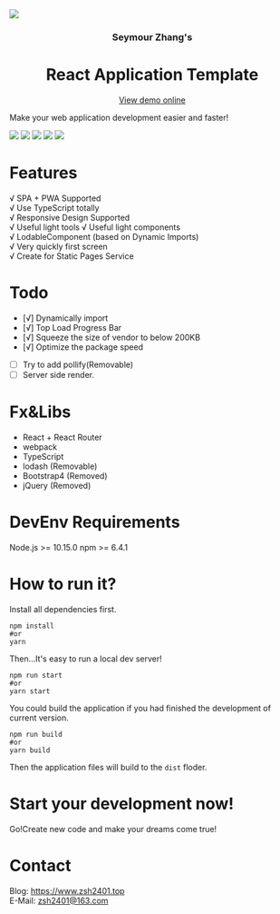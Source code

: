 
<img style="margin-left:auto;margin-right:auto;display:block" src="http://sz-rat.zsh2401.top/favicon.ico">

<div style="text-align:center">

### **S**eymour **Z**hang's
# **R**eact **A**pplication **T**emplate   

[View demo online](https://sz-rat.zsh2401.top)
</div>

Make your web application development easier and faster!

![](http://img.shields.io/travis/zsh2401/sz-rat.svg)
![](https://img.shields.io/node/v/webpack)
![](https://img.shields.io/github/languages/code-size/zsh2401/sz-rat)
![](https://img.shields.io/badge/license-MIT-green)
![](https://img.shields.io/github/package-json/v/zsh2401/sz-rat)
# Features
√ SPA + PWA Supported  
√ Use TypeScript totally   
√ Responsive Design Supported     
√ Useful light tools
√ Useful light components  
√ LodableComponent (based on Dynamic Imports)    
√ Very quickly first screen   
√ Create for Static Pages Service

# Todo
- [√] Dynamically import   
- [√] Top Load Progress Bar
- [√] Squeeze the size of vendor to below 200KB    
- [√] Optimize the package speed    
- [ ] Try to add pollify(Removable)
- [ ] Server side render.
# Fx&Libs
* React + React Router
* webpack
* TypeScript
* lodash (Removable)
* Bootstrap4 (Removed)
* jQuery (Removed)

# DevEnv Requirements
Node.js >= 10.15.0
npm >= 6.4.1

# How to run it?
Install all dependencies first.
```
npm install
#or
yarn
```
Then...It's easy to run a local dev server!
```
npm run start
#or
yarn start
```
You could build the application if you had finished the development of current version.
```
npm run build
#or
yarn build
```
Then the application files will build to the `dist` floder.
# Start your development now!
Go!Create new code and make your dreams come true!

# Contact
Blog: https://www.zsh2401.top   
E-Mail: zsh2401@163.com
